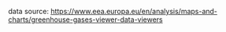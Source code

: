 data source: https://www.eea.europa.eu/en/analysis/maps-and-charts/greenhouse-gases-viewer-data-viewers
